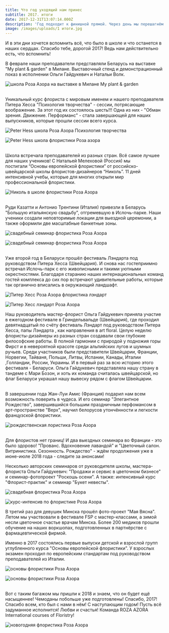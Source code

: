 ```yaml
---
title: Что год уходящий нам принес
subtitle: 2017. итоги
date: 2017-12-31T13:07:14.000Z
description: 'Год подходит к финишной прямой. Через день мы перешагнём порог 2018. '
image: /images/uploads/1 итоги.jpg
---
```

И в эти дни хочется вспомнить всё, что было в школе и что останется в наших сердцах.
Спасибо тебе, дорогой 2017! Ведь нам действительно есть, что вспомнить!

В феврале наши преподаватели представляли Беларусь на выставке "My plant & garden" в Милане. Выставочный стенд и демонстрационный показ в исполнении Ольги Гайдукевич и Натальи Волк.

![школа Роза Азора на выставке в Милане My plant & garden](/images/uploads/IMG_7705.jpg)

\
Уникальный курс флориста с мировым именем и нашего преподавателя Питера Хесса "Психология творчества" - сессии, потрясающие воображение. За этот год их состоялось шесть!!! Одна из них - "Обман зрения. Движение. Перформанс" - стала завершающей для наших выпускников, которые прошли сессии всего курса.

![Peter Hess школа Роза Азора Психология творчества](/images/uploads/2.jpg)

![Peter Hess школа флористики Роза азора](/images/uploads/10.jpg)

\
Школа встречала преподавателей из разных стран. Всё самое лучшее для наших учеников! С Натальей Мелеховой (Россия) мы постигали “Основы европейской флористики” от российско-швейцарской школы флористов-дизайнеров “Николь”. 11 дней интенсивной учебы, которые для многих открыли мир профессиональной флористики.

![Николь в школе флористики Роза Азора](/images/uploads/9.jpg)

\
Руди Казатти и Антонио Трентини (Италия) привезли в Беларусь "Большую итальянскую свадьбу", отгремевшую в Ислочь-парке. Наши ученики создали неповторимые локации для выездной церемонии, а также оформили две масштабные банкетные зоны.

![свадебный семинар флористика Роза Азора](/images/uploads/12.jpg)

![свадебный семинар флористика Роза Азора](/images/uploads/15.jpg)

\
Уже второй год в Беларуси прошёл фестиваль Лэндарта под руководством Питера Хесса (Швейцария). И снова нас гостеприимно встречал Ислочь-парк с его живописными и такими уютными окрестностями. Благодаря старанию наших интернациональных команд гостей комплекса до сих пор встречают удивительные работы, которые так органично вписались в окружающий ландшафт.

![Питер Хесс Роза Азора флористика лэндарт](/images/uploads/5.jpg)

![Питер Хесс лэндарт Роза Азора](/images/uploads/6.jpg)

Наш руководитель мастер-флорист Ольга Гайдукевич приняла участие в ежегодном фестивале в Гриндельвальде (Швейцария), где проходил девятнадцатый по счёту фестиваль Лэндарт под руководством Питера Хесса, папы Лэндарта , как направления в art floral. Целую неделю флористы-дизайнеры из разных стран создавали свои глубокие философские работы. В полной гармонии с природой у подножия горы Фирст и в невероятной красоте среди альпийских лугов и шумных ручьев. Среди участников были представители Швейцарии, Франции, Норвегии, Тайваня, Польши, Литвы, Испании, Канады, Италии ,Голландии, России, Украины. И в первый раз за всю историю этого фестиваля - Беларуси. Ольга Гайдукевич представляла нашу страну в тандеме с Мари Бозон, и хоть их команда считалась швейцарской, но флаг Беларуси украшал нашу вывеску рядом с флагом Швейцарии.

\
В завершении года Жан-Луи Амис (Франция) подарил нам всем возможность поверить в чудеса. И его семинар "Элегантное Рождество", завершившийся большим праздничным перфомансом в арт-пространстве "Верх", научил белорусов утончённости и легкости французской флористики.

![рождественская лористика Роза Азора](/images/uploads/jl.jpg)

\
Для флористов нет границ! И два выездных семинара во Франции - это было здорово! "Прованс. Вдохновение лавандой" и "Цветочный салон. Витринистика. Сезонность. Рождество" - ждём продолжения уже в июне-июле 2018 года - следите за анонсами!

Несколько авторских семинаров от руководителя школы, мастера-флориста Ольги Гайдукевич: "Продажи и сервис в цветочном бизнесе" и семинар-фотопроект "Роскошь осени". А также: интенсивный курс "Флорист-практик" и семинар "Букет невесты".

![свадебная флористика Роза Азора](/images/uploads/wedd.jpg)

![курс-интенсив по флористике Роза Азора](/images/uploads/intensiv.jpg)

В третий раз для девушек Минска прошёл фото-проект "Мая Вясна". Летом мы участвовали в фестивале FSP с мастер-классами, а зимой несли цветочное счастье врачам Минска. Более 200 медиков прошли обучение на наших воркшопах, подготовленных в партнёрстве с фармацевтической фирмой.

Именно в 2017 состоялись первые выпуски детской и взрослой групп углубленного курса "Основы европейской флористики". У взрослых экзамен проходил по европейским стандартам под руководством преподавателей из Италии.

![основы флористики Роза Азора](/images/uploads/fin1.jpg)

![основы флористики Роза Азора](/images/uploads/fin2.jpg)

\
Вот с таким багажом мы пришли к 2018 и знаем, что он будет ещё насыщеннее! Чемоданы побольше уже подготовлены! Спасибо, 2017! Спасибо всем, кто был с нами в нём! С наступающим годом! Пусть всё задуманное исполнится! Любви и счастья! Команда ROZA AZORA International courses of Floristry!

![новогодняя флористика Роза Азора](/images/uploads/final.jpg)




